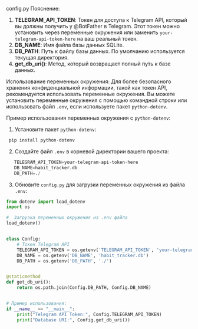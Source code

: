 config.py
Пояснение:
 1. **TELEGRAM_API_TOKEN**: Токен для доступа к Telegram API, который вы должны получить у @BotFather в Telegram.
   Этот токен можно установить через переменные окружения
    или заменить `your-telegram-api-token-here` на ваш реальный токен.
 2. **DB_NAME**: Имя файла базы данных SQLite.
 3. **DB_PATH**: Путь к файлу базы данных. По умолчанию используется текущая директория.
 4. **get_db_uri()**: Метод, который возвращает полный путь к базе данных.

 Использование переменных окружения:
 Для более безопасного хранения конфиденциальной информации, такой как токен API,
 рекомендуется использовать переменные окружения.
 Вы можете установить переменные окружения с помощью командной строки
 или использовать файл `.env`, если используете пакет `python-dotenv`.

 Пример использования переменных окружения с `python-dotenv`:
 1. Установите пакет `python-dotenv`:
    
```python
 pip install python-dotenv
```
 2. Создайте файл `.env` в корневой директории вашего проекта:
```python
   TELEGRAM_API_TOKEN=your-telegram-api-token-here
   DB_NAME=habit_tracker.db
   DB_PATH=./
```
3. Обновите `config.py` для загрузки переменных окружения из файла `.env`:

```python
from dotenv import load_dotenv
import os

#  Загрузка переменных окружения из .env файла
load_dotenv()


class Config:
    # Токен Telegram API
    TELEGRAM_API_TOKEN = os.getenv('TELEGRAM_API_TOKEN', 'your-telegram-api-token-here')
    DB_NAME = os.getenv('DB_NAME', 'habit_tracker.db')
    DB_PATH = os.getenv('DB_PATH', './')


@staticmethod
def get_db_uri():
    return os.path.join(Config.DB_PATH, Config.DB_NAME)


# Пример использования:
if __name__ == "__main__":
    print("Telegram API Token:", Config.TELEGRAM_API_TOKEN)
    print("Database URI:", Config.get_db_uri())
```
